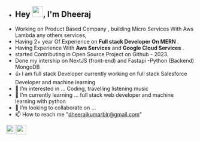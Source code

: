 <!-- - 👋 Hi, I’m @Dheerajsingh0 -->
- ## Hey <img src="https://github.com/TheDudeThatCode/TheDudeThatCode/blob/master/Assets/Hi.gif" width="29px">, I'm Dheeraj 
-   Working on Product Based Company , building Micro Services With Aws Lambda any others services,
-    Having 2+ year Of Experience  on **Full stack Developer  On MERN** .
-    Having Experience With **Aws Services** and **Google Cloud Services** .
-    started Contributing in Open Source Project on Github - 2023.
-    Done my intership on NextJS (front-end) and Fastapi -Python (Backend) MongoDB
- 👍 I am full stack Developer currently working on full stack Salesforce Developer and machine learning
- 👀 I’m interested in ... Coding, travelling listening music
- 🌱 I’m currently learning ... full stack web developer and machine learning with python
- 💞️ I’m looking to collaborate on ...
- 📫 How to reach me "dheerajkumarblr@gmail.com"


 

<a href="https://www.linkedin.com/in/sdedj/">
  <img align="left" width="24px" src="https://cdn.jsdelivr.net/npm/simple-icons@v3/icons/linkedin.svg"  />
</a>
<!-- <a href="https://twitter.com/">
  <img align="left" width="26px" src="https://cdn.jsdelivr.net/npm/simple-icons@v3/icons/twitter.svg" />
</a> -->
<a href="mailto:dheerajkumarblr@gmail.com">
  <img align="left" width="26px" src="https://cdn.jsdelivr.net/npm/simple-icons@v3/icons/gmail.svg" />
</a>


<br />

